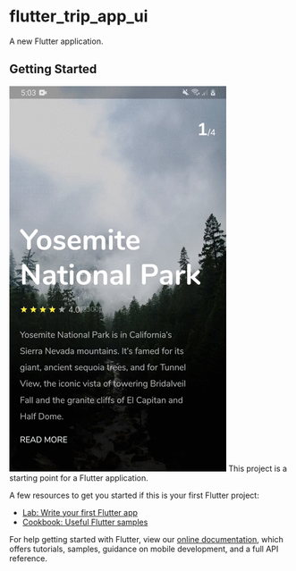 # flutter_trip_app_ui

A new Flutter application.

## Getting Started
![home](https://github.com/Matheus-Tankian/desafio_flutter_ui/blob/main/flutter_trip_app_ui/trip_ui.gif)
This project is a starting point for a Flutter application.

A few resources to get you started if this is your first Flutter project:

- [Lab: Write your first Flutter app](https://flutter.dev/docs/get-started/codelab)
- [Cookbook: Useful Flutter samples](https://flutter.dev/docs/cookbook)

For help getting started with Flutter, view our
[online documentation](https://flutter.dev/docs), which offers tutorials,
samples, guidance on mobile development, and a full API reference.
